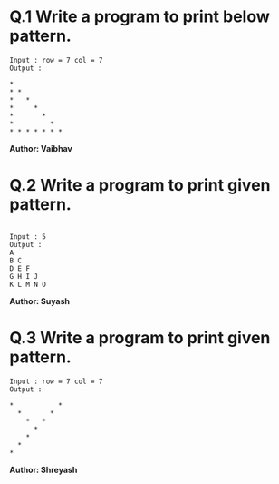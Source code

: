 
# Q.1 Write a program to print below pattern.
```
Input : row = 7 col = 7
Output :

*
* *
*   *
*     *
*       *
*         *
* * * * * * *
```
**Author: Vaibhav**

# Q.2 Write a program to print given pattern.
```

Input : 5
Output :
A
B C
D E F
G H I J
K L M N O

```

**Author: Suyash**

# Q.3 Write a program to print given pattern.
```
Input : row = 7 col = 7
Output :

*           * 
  *       * 
    *   * 
      * 
    * 
  * 
* 

```
**Author: Shreyash**
